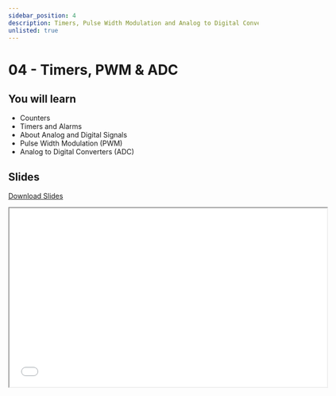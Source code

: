 ```yaml
---
sidebar_position: 4
description: Timers, Pulse Width Modulation and Analog to Digital Converters
unlisted: true
---
```


# 04 - Timers, PWM & ADC

## You will learn

- Counters
- Timers and Alarms
- About Analog and Digital Signals
- Pulse Width Modulation (PWM)
- Analog to Digital Converters (ADC)

## Slides

[Download Slides](/slides/fils_en/04/ma-04.pdf)

<iframe src="/slides/fils_en/04" width="640" height="360"></iframe>
